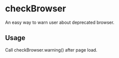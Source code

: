checkBrowser 
============

An easy way to warn user about deprecated browser.


Usage
-----

Call checkBrowser.warning() after page load.